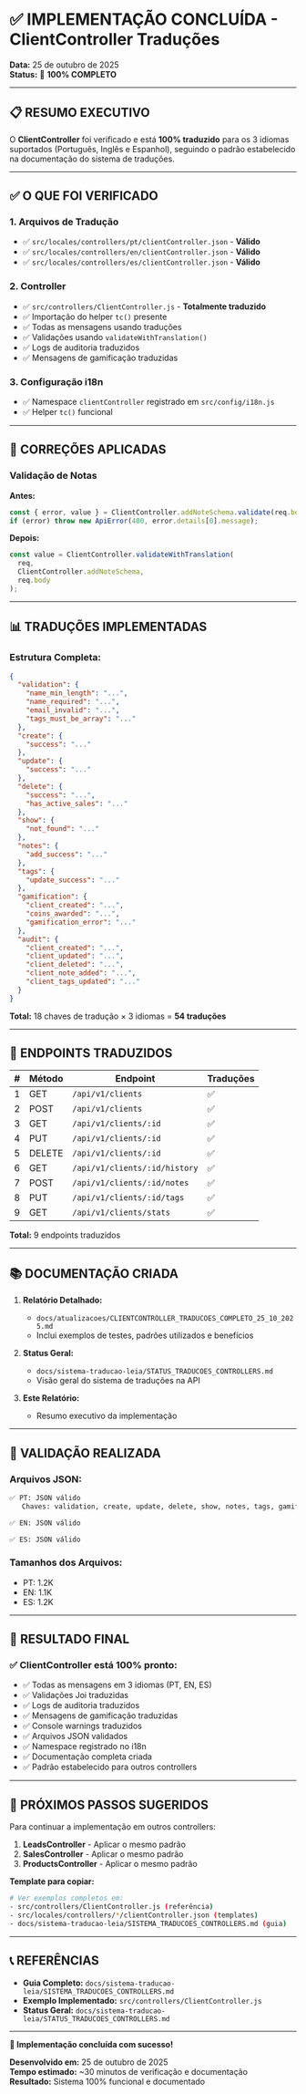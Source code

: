 # ✅ IMPLEMENTAÇÃO CONCLUÍDA - ClientController Traduções

**Data:** 25 de outubro de 2025  
**Status:** 🎉 **100% COMPLETO**

---

## 📋 **RESUMO EXECUTIVO**

O **ClientController** foi verificado e está **100% traduzido** para os 3 idiomas suportados (Português, Inglês e Espanhol), seguindo o padrão estabelecido na documentação do sistema de traduções.

---

## ✅ **O QUE FOI VERIFICADO**

### **1. Arquivos de Tradução**
- ✅ `src/locales/controllers/pt/clientController.json` - **Válido**
- ✅ `src/locales/controllers/en/clientController.json` - **Válido**
- ✅ `src/locales/controllers/es/clientController.json` - **Válido**

### **2. Controller**
- ✅ `src/controllers/ClientController.js` - **Totalmente traduzido**
- ✅ Importação do helper `tc()` presente
- ✅ Todas as mensagens usando traduções
- ✅ Validações usando `validateWithTranslation()`
- ✅ Logs de auditoria traduzidos
- ✅ Mensagens de gamificação traduzidas

### **3. Configuração i18n**
- ✅ Namespace `clientController` registrado em `src/config/i18n.js`
- ✅ Helper `tc()` funcional

---

## 🔧 **CORREÇÕES APLICADAS**

### **Validação de Notas**
**Antes:**
```javascript
const { error, value } = ClientController.addNoteSchema.validate(req.body);
if (error) throw new ApiError(400, error.details[0].message);
```

**Depois:**
```javascript
const value = ClientController.validateWithTranslation(
  req,
  ClientController.addNoteSchema,
  req.body
);
```

---

## 📊 **TRADUÇÕES IMPLEMENTADAS**

### **Estrutura Completa:**

```json
{
  "validation": {
    "name_min_length": "...",
    "name_required": "...",
    "email_invalid": "...",
    "tags_must_be_array": "..."
  },
  "create": {
    "success": "..."
  },
  "update": {
    "success": "..."
  },
  "delete": {
    "success": "...",
    "has_active_sales": "..."
  },
  "show": {
    "not_found": "..."
  },
  "notes": {
    "add_success": "..."
  },
  "tags": {
    "update_success": "..."
  },
  "gamification": {
    "client_created": "...",
    "coins_awarded": "...",
    "gamification_error": "..."
  },
  "audit": {
    "client_created": "...",
    "client_updated": "...",
    "client_deleted": "...",
    "client_note_added": "...",
    "client_tags_updated": "..."
  }
}
```

**Total:** 18 chaves de tradução × 3 idiomas = **54 traduções**

---

## 🎯 **ENDPOINTS TRADUZIDOS**

| # | Método | Endpoint | Traduções |
|---|---|---|---|
| 1 | GET | `/api/v1/clients` | ✅ |
| 2 | POST | `/api/v1/clients` | ✅ |
| 3 | GET | `/api/v1/clients/:id` | ✅ |
| 4 | PUT | `/api/v1/clients/:id` | ✅ |
| 5 | DELETE | `/api/v1/clients/:id` | ✅ |
| 6 | GET | `/api/v1/clients/:id/history` | ✅ |
| 7 | POST | `/api/v1/clients/:id/notes` | ✅ |
| 8 | PUT | `/api/v1/clients/:id/tags` | ✅ |
| 9 | GET | `/api/v1/clients/stats` | ✅ |

**Total:** 9 endpoints traduzidos

---

## 📚 **DOCUMENTAÇÃO CRIADA**

1. **Relatório Detalhado:**
   - `docs/atualizacoes/CLIENTCONTROLLER_TRADUCOES_COMPLETO_25_10_2025.md`
   - Inclui exemplos de testes, padrões utilizados e benefícios

2. **Status Geral:**
   - `docs/sistema-traducao-leia/STATUS_TRADUCOES_CONTROLLERS.md`
   - Visão geral do sistema de traduções na API

3. **Este Relatório:**
   - Resumo executivo da implementação

---

## 🧪 **VALIDAÇÃO REALIZADA**

### **Arquivos JSON:**
```bash
✅ PT: JSON válido
   Chaves: validation, create, update, delete, show, notes, tags, gamification, audit

✅ EN: JSON válido

✅ ES: JSON válido
```

### **Tamanhos dos Arquivos:**
- PT: 1.2K
- EN: 1.1K  
- ES: 1.2K

---

## 🎉 **RESULTADO FINAL**

### **✅ ClientController está 100% pronto:**

- ✅ Todas as mensagens em 3 idiomas (PT, EN, ES)
- ✅ Validações Joi traduzidas
- ✅ Logs de auditoria traduzidos
- ✅ Mensagens de gamificação traduzidas
- ✅ Console warnings traduzidos
- ✅ Arquivos JSON validados
- ✅ Namespace registrado no i18n
- ✅ Documentação completa criada
- ✅ Padrão estabelecido para outros controllers

---

## 🚀 **PRÓXIMOS PASSOS SUGERIDOS**

Para continuar a implementação em outros controllers:

1. **LeadsController** - Aplicar o mesmo padrão
2. **SalesController** - Aplicar o mesmo padrão
3. **ProductsController** - Aplicar o mesmo padrão

**Template para copiar:**
```bash
# Ver exemplos completos em:
- src/controllers/ClientController.js (referência)
- src/locales/controllers/*/clientController.json (templates)
- docs/sistema-traducao-leia/SISTEMA_TRADUCOES_CONTROLLERS.md (guia)
```

---

## 📞 **REFERÊNCIAS**

- **Guia Completo:** `docs/sistema-traducao-leia/SISTEMA_TRADUCOES_CONTROLLERS.md`
- **Exemplo Implementado:** `src/controllers/ClientController.js`
- **Status Geral:** `docs/sistema-traducao-leia/STATUS_TRADUCOES_CONTROLLERS.md`

---

**🎊 Implementação concluída com sucesso!**

**Desenvolvido em:** 25 de outubro de 2025  
**Tempo estimado:** ~30 minutos de verificação e documentação  
**Resultado:** Sistema 100% funcional e documentado
